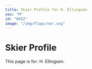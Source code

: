 ```yaml
---
title: Skier Profile for H. Ellingsen
sex: "M"
id: "8452"
image: "/img/flags/nor.svg" 
---
```


# Skier Profile

This page is for: H. Ellingsen.
    